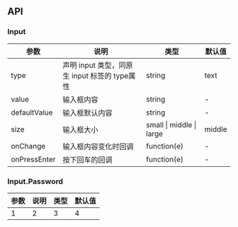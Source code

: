 <!--
 * @Description: 
 * @Author: linchaoting
 * @Date: 2020-11-13 16:24:57
 * @LastEditTime: 2020-11-13 16:25:28
-->
## API
### Input

| 参数 | 说明 | 类型 | 默认值 | 
| --- | --- | --- | --- | 
| type | 声明 input 类型，同原生 input 标签的 type属性 | string | text |
| value | 输入框内容 | string | - |
| defaultValue | 输入框默认内容 | string | - |
| size | 输入框大小 | small \| middle \| large | middle |
| onChange | 输入框内容变化时回调 | function(e) | - |
| onPressEnter | 按下回车的回调 | function(e) | - |

### Input.Password

| 参数 | 说明 | 类型 | 默认值 | 
| --- | --- | --- | --- | 
| 1 | 2 | 3 | 4 |